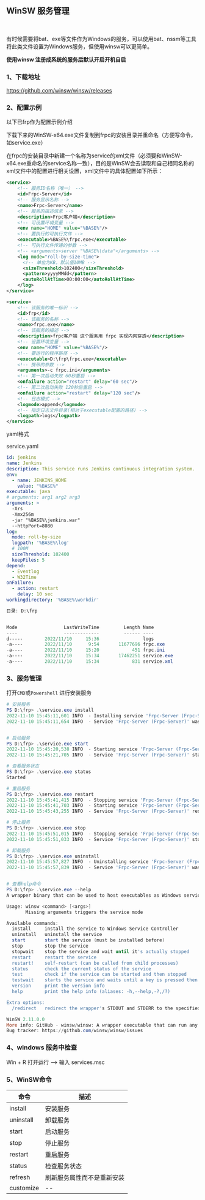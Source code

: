 ## WinSW 服务管理

​		

​		有时候需要将bat、exe等文件作为Windows的服务，可以使用bat、nssm等工具将此类文件设置为Windows服务，但使用winsw可以更简单。

**使用winsw 注册成系统的服务后默认开启开机自启**

### 1、下载地址

https://github.com/winsw/winsw/releases



### 2、配置示例

以下已frp作为配置示例介绍

下载下来的WinSW-x64.exe文件复制到frpc的安装目录并重命名（方便写命令，如service.exe）

在frpc的安装目录中新建一个名称为service的xml文件（必须要和WinSW-x64.exe重命名的service名称一致），目的是WinSW会去读取和自己相同名称的xml文件中的配置进行相关设置，xml文件中的具体配置如下所示：

```xml
<service>
    <!-- 服务ID名称（唯一） -->
    <id>Frpc-Server</id>
    <!-- 服务显示名称 -->
    <name>Frpc-Server</name>
    <!-- 服务的描述信息 -->
    <description>Frpc客户端</description>
    <!-- 可设置环境变量 -->
    <env name="HOME" value="%BASE%"/>
    <!-- 要执行的可执行文件 -->
    <executable>%BASE%\frpc.exe</executable>
    <!-- 可执行文件传递的参数 -->
    <!-- <arguments>server "%BASE%\data"</arguments> -->
    <log mode="roll-by-size-time">
      <!-- 单位为KB，默认值10MB -->
      <sizeThreshold>102400</sizeThreshold>
      <pattern>yyyyMMdd</pattern>
      <autoRollAtTime>00:00:00</autoRollAtTime>
    </log>
</service>
```

```xml
<service>
    <!-- 该服务的唯一标识 -->
    <id>frp</id>
    <!-- 该服务的名称 -->
    <name>frpc.exe</name>
    <!-- 该服务的描述 -->
    <description>frpc客户端 这个服务用 frpc 实现内网穿透</description>
    <!-- 设置环境变量 -->
    <env name="HOME" value="%BASE%"/>
    <!-- 要运行的程序路径 -->
    <executable>D:\frp\frpc.exe</executable>
    <!-- 携带的参数 -->
    <arguments>-c frpc.ini</arguments>
    <!-- 第一次启动失败 60秒重启 -->
    <onfailure action="restart" delay="60 sec"/>
    <!-- 第二次启动失败 120秒后重启 -->
    <onfailure action="restart" delay="120 sec"/>
    <!-- 日志模式 -->
    <logmode>append</logmode>
    <!-- 指定日志文件目录(相对于executable配置的路径) -->
    <logpath>logs</logpath>
</service>
```

yaml格式

service.yaml

```yaml
id: jenkins
name: Jenkins
description: This service runs Jenkins continuous integration system.
env:
  - name: JENKINS_HOME
    value: "%BASE%"
executable: java
# arguments: arg1 arg2 arg3
arguments: >
  -Xrs
  -Xmx256m
  -jar "%BASE%\jenkins.war"
  --httpPort=8080
log:
  mode: roll-by-size
  logpath: '%BASE%\log'
  # 100M
  sizeThreshold: 102400
  keepFiles: 5
depend:
  - Eventlog
  - W32Time
onFailure:
  - action: restart
    delay: 10 sec
workingdirectory: '%BASE%\workdir'
```





```powershell
目录: D:\frp


Mode                 LastWriteTime         Length Name
----                 -------------         ------ ----
d-----        2022/11/10     15:36                logs
-a----        2022/11/10      9:54       11677696 frpc.exe
-a----        2022/11/10     15:20            451 frpc.ini
-a----        2022/11/10     15:34       17462251 service.exe
-a----        2022/11/10     15:34            831 service.xml
```

### 3、服务管理

打开`CMD`或`Powershell` 进行安装服务

```powershell
# 安装服务
PS D:\frp> .\service.exe install
2022-11-10 15:45:11,601 INFO  - Installing service 'Frpc-Server (Frpc-Server)'...
2022-11-10 15:45:11,654 INFO  - Service 'Frpc-Server (Frpc-Server)' was installed successfully.


# 启动服务
PS D:\frp> .\service.exe start
2022-11-10 15:45:20,538 INFO  - Starting service 'Frpc-Server (Frpc-Server)'...
2022-11-10 15:45:21,705 INFO  - Service 'Frpc-Server (Frpc-Server)' started successfully.

# 查看服务状态
PS D:\frp> .\service.exe status
Started

# 重启服务
PS D:\frp> .\service.exe restart
2022-11-10 15:45:41,415 INFO  - Stopping service 'Frpc-Server (Frpc-Server)'...
2022-11-10 15:45:41,703 INFO  - Starting service 'Frpc-Server (Frpc-Server)'...
2022-11-10 15:45:43,255 INFO  - Service 'Frpc-Server (Frpc-Server)' restarted successfully.

# 停止服务
PS D:\frp> .\service.exe stop
2022-11-10 15:45:51,015 INFO  - Stopping service 'Frpc-Server (Frpc-Server)'...
2022-11-10 15:45:51,033 INFO  - Service 'Frpc-Server (Frpc-Server)' stopped successfully.

# 卸载服务
PS D:\frp> .\service.exe uninstall
2022-11-10 15:45:57,827 INFO  - Uninstalling service 'Frpc-Server (Frpc-Server)'...
2022-11-10 15:45:57,839 INFO  - Service 'Frpc-Server (Frpc-Server)' was uninstalled successfully.


# 查看help命令
PS D:\frp> .\service.exe --help
A wrapper binary that can be used to host executables as Windows services

Usage: winsw <command> [<args>]
       Missing arguments triggers the service mode

Available commands:
  install     install the service to Windows Service Controller
  uninstall   uninstall the service
  start       start the service (must be installed before)
  stop        stop the service
  stopwait    stop the service and wait until it's actually stopped
  restart     restart the service
  restart!    self-restart (can be called from child processes)
  status      check the current status of the service
  test        check if the service can be started and then stopped
  testwait    starts the service and waits until a key is pressed then stops the service
  version     print the version info
  help        print the help info (aliases: -h,--help,-?,/?)

Extra options:
  /redirect   redirect the wrapper's STDOUT and STDERR to the specified file

WinSW 2.11.0.0
More info: GitHub - winsw/winsw: A wrapper executable that can run any executable as a Windows service, in a pe
Bug tracker: https://github.com/winsw/winsw/issues
```



### 4、windows 服务中检查

Win + R 打开运行 --> 输入 services.msc 



### 5、WinSW命令

| 命令      | 描述                       |
| --------- | -------------------------- |
| install   | 安装服务                   |
| uninstall | 卸载服务                   |
| start     | 启动服务                   |
| stop      | 停止服务                   |
| restart   | 重启服务                   |
| status    | 检查服务状态               |
| refresh   | 刷新服务属性而不是重新安装 |
| customize | --                         |

